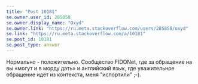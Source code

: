 ```yaml
---
title: "Post 10181"
se.owner.user_id: 285858
se.owner.display_name: "Oxyd"
se.owner.link: "https://ru.meta.stackoverflow.com/users/285858/oxyd"
se.link: "https://ru.meta.stackoverflow.com/a/10181"
se.post_id: 10181
se.post_type: answer
---
```

<p>Нормально - положительно. Сообщество FIDONet, где за обращение на вы «могут и в морду дать» и английский язык, где уважительное обращение идёт из контекста, меня "испортили" ;-).</p>
